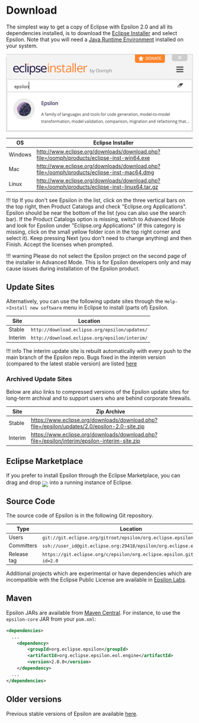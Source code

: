 # Download

The simplest way to get a copy of Eclipse with Epsilon 2.0 and all its dependencies installed, is to download the [Eclipse Installer](https://wiki.eclipse.org/Eclipse_Installer) and select Epsilon. Note that you will need a [Java Runtime Environment](https://adoptopenjdk.net/) installed on your system.

![Epsilon in Eclipse Installer](../assets/images/eclipse-installer.png)

| OS | Eclipse Installer |
| - | - |
| Windows | <http://www.eclipse.org/downloads/download.php?file=/oomph/products/eclipse-inst-win64.exe> |
| Mac | <http://www.eclipse.org/downloads/download.php?file=/oomph/products/eclipse-inst-mac64.dmg> |
| Linux | <http://www.eclipse.org/downloads/download.php?file=/oomph/products/eclipse-inst-linux64.tar.gz> |

!!! tip
	 If you don't see Epsilon in the list, click on the three vertical bars on the top right, then Product Catalogs and check "Eclipse.org Applications". Epsilon should be near the bottom of the list (you can also use the search bar). If the Product Catalogs option is missing, switch to Advanced Mode and look for Epsilon under "Eclipse.org Applications" (if this category is missing, click on the small yellow folder icon in the top right corner and select it). Keep pressing Next (you don't need to change anything) and then Finish. Accept the licenses when prompted.

!!! warning
	Please do not select the Epsilon project on the second page of the installer in Advanced Mode. This is for Epsilon developers only and may cause issues during installation of the Epsilon product.

## Update Sites

Alternatively, you can use the following update sites through the `Help->Install new software` menu in Eclipse to install (parts of) Epsilon.

| Site | Location |
| - | - |
| Stable | `http://download.eclipse.org/epsilon/updates/`|
| Interim | `http://download.eclipse.org/epsilon/interim/`|

!!! info
    The interim update site is rebuilt automatically with every push to the main branch of the Epsilon repo. Bugs fixed in the interim version (compared to the latest stable version) are listed [here](https://bugs.eclipse.org/bugs/buglist.cgi?bug_status=RESOLVED&list_id=17694438&product=epsilon&query_format=advanced)

### Archived Update Sites

Below are also links to compressed versions of the Epsilon update sites for long-term archival and to support users who are behind corporate firewalls.

| Site | Zip Archive |
| - | - |
| Stable | <https://www.eclipse.org/downloads/download.php?file=/epsilon/updates/2.0/epsilon-2.0-site.zip> |
| Interim | <https://www.eclipse.org/downloads/download.php?file=/epsilon/interim/epsilon-interim-site.zip> |

## Eclipse Marketplace

If you prefer to install Epsilon through the Eclipse Marketplace, you can drag and drop <a style="position:relative;top:7px" href="https://marketplace.eclipse.org/marketplace-client-intro?mpc_install=400" title="install"><img src="https://marketplace.eclipse.org/sites/all/modules/custom/marketplace/images/installbutton.png"/></a> into a running instance of Eclipse.

## Source Code

The source code of Epsilon is in the following Git repository. 

| Type | Location |
| - | - |
| Users | `git://git.eclipse.org/gitroot/epsilon/org.eclipse.epsilon.git`|
| Committers | `ssh://user_id@git.eclipse.org:29418/epsilon/org.eclipse.epsilon.git`|
| Release tag | `https://git.eclipse.org/c/epsilon/org.eclipse.epsilon.git/tag/?id=2.0`|

Additional projects which are experimental or have dependencies which are incompatible with the Eclipse Public License are available in [Epsilon Labs](https://github.com/epsilonlabs). 

## Maven

Epsilon JARs are available from [Maven Central](https://mvnrepository.com/artifact/org.eclipse.epsilon). For
instance, to use the `epsilon-core` JAR from your `pom.xml`:

```xml
<dependencies>
  ...
	<dependency>
	    <groupId>org.eclipse.epsilon</groupId>
	    <artifactId>org.eclipse.epsilon.eol.engine</artifactId>
	    <version>2.0.0</version>
	</dependency>
  ...
</dependencies>

```

## Older versions

Previous stable versions of Epsilon are available [here](all-versions).